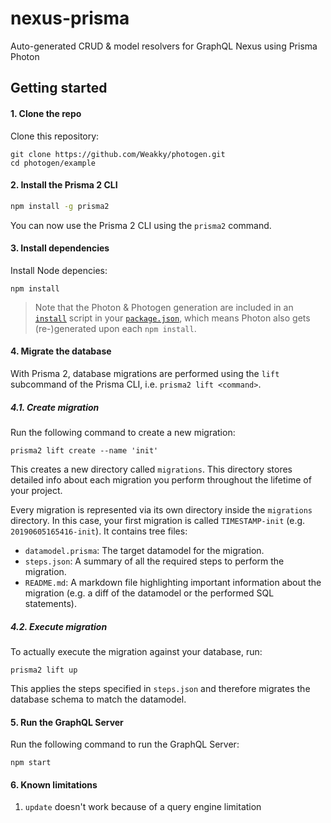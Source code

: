 # nexus-prisma

Auto-generated CRUD & model resolvers for GraphQL Nexus using Prisma Photon

## Getting started

#### 1. Clone the repo

Clone this repository:

```
git clone https://github.com/Weakky/photogen.git
cd photogen/example
```

#### 2. Install the Prisma 2 CLI

```bash
npm install -g prisma2
```

You can now use the Prisma 2 CLI using the `prisma2` command.

#### 3. Install dependencies

Install Node depencies:

```
npm install
```

> Note that the Photon & Photogen generation are included in an [`install`](./example/package.json#L6) script in your [`package.json`](./example/package.json), which means Photon also gets (re-)generated upon each `npm install`.

#### 4. Migrate the database

With Prisma 2, database migrations are performed using the `lift` subcommand of the Prisma CLI, i.e. `prisma2 lift <command>`.

##### 4.1. Create migration

Run the following command to create a new migration:

```
prisma2 lift create --name 'init'
```

This creates a new directory called `migrations`. This directory stores detailed info about each migration you perform throughout the lifetime of your project.

Every migration is represented via its own directory inside the `migrations` directory. In this case, your first migration is called `TIMESTAMP-init` (e.g. `20190605165416-init`). It contains tree files:

- `datamodel.prisma`: The target datamodel for the migration.
- `steps.json`: A summary of all the required steps to perform the migration.
- `README.md`: A markdown file highlighting important information about the migration (e.g. a diff of the datamodel or the performed SQL statements).

##### 4.2. Execute migration

To actually execute the migration against your database, run:

```
prisma2 lift up
```

This applies the steps specified in `steps.json` and therefore migrates the database schema to match the datamodel.

#### 5. Run the GraphQL Server

Run the following command to run the GraphQL Server:

```
npm start
```

#### 6. Known limitations

1. `update` doesn't work because of a query engine limitation
